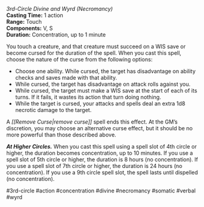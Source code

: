 *3rd-Circle Divine and Wyrd (Necromancy)*    
**Casting Time:** 1 action    
**Range:** Touch  
**Components:** V, S  
**Duration:** Concentration, up to 1 minute

You touch a creature, and that creature must succeed on a WIS save or become cursed for the duration of the spell. When you cast this spell, choose the nature of the curse from the following options:
* Choose one ability. While cursed, the target has disadvantage on ability checks and saves made with that ability.
* While cursed, the target has disadvantage on attack rolls against you.
* While cursed, the target must make a WIS save at the start of each of its turns. If it fails, it wastes its action that turn doing nothing.
* While the target is cursed, your attacks and spells deal an extra 1d8 necrotic damage to the target.

A *[[Remove Curse|remove curse]]* spell ends this effect. At the GM’s discretion, you may choose an alternative curse effect, but it should be no more powerful than those described above.

***At Higher Circles.*** When you cast this spell using a spell slot of 4th circle or higher, the duration becomes concentration, up to 10 minutes. If you use a spell slot of 5th circle or higher, the duration is 8 hours (no concentration). If you use a spell slot of 7th circle or higher, the duration is 24 hours (no concentration). If you use a 9th circle spell slot, the spell lasts until dispelled (no concentration).

#3rd-circle #action #concentration #divine #necromancy #somatic #verbal #wyrd
